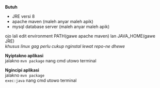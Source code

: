 <b>Butuh</b>
- JRE versi 8
- apache maven (maleh anyar maleh apik)
- mysql database server (maleh anyar maleh apik)

ojo lali edit environment PATH(gawe apache maven) lan JAVA_HOME(gawe JRE)<br>
<i>khusus linux gag perlu cukup nginstal lewat repo-ne dhewe</i>

<b>Nyiptakno aplikasi</b><br>
jalakno <code>mvn package</code> nang cmd utowo terminal

<b>Ngincipi aplikasi</b><br>
jalakno <code>mvn package exec:java</code> nang cmd utowo terminal

